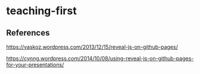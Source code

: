 # teaching-first



## References

https://vaskoz.wordpress.com/2013/12/15/reveal-js-on-github-pages/

https://cynng.wordpress.com/2014/10/08/using-reveal-js-on-github-pages-for-your-presentations/
